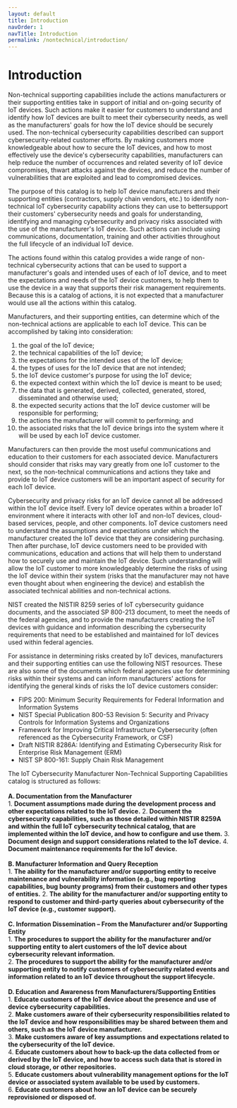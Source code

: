 ```yaml
---
layout: default
title: Introduction
navOrder: 1
navTitle: Introduction
permalink: /nontechnical/introduction/
---
```


# Introduction

Non-technical supporting capabilities include the actions manufacturers or their supporting entities take in support of initial and on-going security of IoT devices. Such actions make it easier for customers to understand and identify how IoT devices are built to meet their cybersecurity needs, as well as the manufacturers&#39; goals for how the IoT device should be securely used. The non-technical cybersecurity capabilities described can support cybersecurity-related customer efforts. By making customers more knowledgeable about how to secure the IoT devices, and how to most effectively use the device&#39;s cybersecurity capabilities, manufacturers can help reduce the number of occurrences and related severity of IoT device compromises, thwart attacks against the devices, and reduce the number of vulnerabilities that are exploited and lead to compromised devices.

The purpose of this catalog is to help IoT device manufacturers and their supporting entities (contractors, supply chain vendors, etc.) to identify non-technical IoT cybersecurity capability actions they can use to bettersupport their customers&#39; cybersecurity needs and goals for understanding, identifying and managing cybersecurity and privacy risks associated with the use of the manufacturer&#39;s IoT device. Such actions can include using communications, documentation, training and other activities throughout the full lifecycle of an individual IoT device.

The actions found within this catalog provides a wide range of non-technical cybersecurity actions that can be used to support a manufacturer&#39;s goals and intended uses of each of IoT device, and to meet the expectations and needs of the IoT device customers, to help them to use the device in a way that supports their risk management requirements. Because this is a catalog of actions, it is not expected that a manufacturer would use all the actions within this catalog.

Manufacturers, and their supporting entities, can determine which of the non-technical actions are applicable to each IoT device. This can be accomplished by taking into consideration:

1) the goal of the IoT device;<br/>
2) the technical capabilities of the IoT device;<br/>
3) the expectations for the intended uses of the IoT device;<br/>
4) the types of uses for the IoT device that are not intended;<br/>
5) the IoT device customer&#39;s purpose for using the IoT device;<br/>
6) the expected context within which the IoT device is meant to be used;<br/>
7) the data that is generated, derived, collected, generated, stored, disseminated and otherwise used;<br/>
8) the expected security actions that the IoT device customer will be responsible for performing;<br/>
9) the actions the manufacturer will commit to performing; and<br/>
10) the associated risks that the IoT device brings into the system where it will be used by each IoT device customer.<br/>

Manufacturers can then provide the most useful communications and education to their customers for each associated device. Manufacturers should consider that risks may vary greatly from one IoT customer to the next, so the non-technical communications and actions they take and provide to IoT device customers will be an important aspect of security for each IoT device.

Cybersecurity and privacy risks for an IoT device cannot all be addressed within the IoT device itself. Every IoT device operates within a broader IoT environment where it interacts with other IoT and non-IoT devices, cloud-based services, people, and other components. IoT device customers need to understand the assumptions and expectations under which the manufacturer created the IoT device that they are considering purchasing. Then after purchase, IoT device customers need to be provided with communications, education and actions that will help them to understand how to securely use and maintain the IoT device. Such understanding will allow the IoT customer to more knowledgeably determine the risks of using the IoT device within their system (risks that the manufacturer may not have even thought about when engineering the device) and establish the associated technical abilities and non-technical actions.

NIST created the NISTIR 8259 series of IoT cybersecurity guidance documents, and the associated SP 800-213 document, to meet the needs of the federal agencies, and to provide the manufacturers creating the IoT devices with guidance and information describing the cybersecurity requirements that need to be established and maintained for IoT devices used within federal agencies.

For assistance in determining risks created by IoT devices, manufacturers and their supporting entities can use the following NIST resources. These are also some of the documents which federal agencies use for determining risks within their systems and can inform manufacturers&#39; actions for identifying the general kinds of risks the IoT device customers consider:

- FIPS 200: Minimum Security Requirements for Federal Information and Information Systems
- NIST Special Publication 800-53 Revision 5: Security and Privacy Controls for Information Systems and Organizations
- Framework for Improving Critical Infrastructure Cybersecurity (often referenced as the Cybersecurity Framework, or CSF)
- Draft NISTIR 8286A: Identifying and Estimating Cybersecurity Risk for Enterprise Risk Management (ERM)
- NIST SP 800-161: Supply Chain Risk Management

The IoT Cybersecurity Manufacturer Non-Technical Supporting Capabilities catalog is structured as follows:<br/><br/>
    **A. Documentation from the Manufacturer**<br/>
      1. **Document assumptions made during the development process and other expectations related to the IoT device.**
      2. **Document the cybersecurity capabilities, such as those detailed within NISTIR 8259A and within the full IoT cybersecurity technical catalog, that are  implemented within the IoT device, and how to configure and use them.** 
      3. **Document design and support considerations related to the IoT device.** 
      4. **Document maintenance requirements for the IoT device.**<br/><br/> 
    **B. Manufacturer Information and Query Reception**<br/>
      1. **The ability for the manufacturer and/or supporting entity to receive maintenance and vulnerability information (e.g., bug reporting capabilities, bug bounty programs) from their customers and other types of entities.** 
      2. **The ability for the manufacturer and/or supporting entity to respond to customer and third-party queries about cybersecurity of the IoT device (e.g., customer support).**<br/><br/> 
    **C. Information Dissemination – From the Manufacturer and/or Supporting Entity**<br/>
      1. **The procedures to support the ability for the manufacturer and/or supporting entity to alert customers of the IoT device about cybersecurity relevant information.**<br/>
      2. **The procedures to support the ability for the manufacturer and/or supporting entity to notify customers of cybersecurity related events and information related to an IoT device throughout the support lifecycle.**<br/><br/>
    **D. Education and Awareness from Manufacturers/Supporting Entities**<br/>
      1. **Educate customers of the IoT device about the presence and use of device cybersecurity capabilities.**<br/>
      2. **Make customers aware of their cybersecurity responsibilities related to the IoT device and how responsibilities may be shared between them and others, such as the IoT device manufacturer.**<br/>
      3. **Make customers aware of key assumptions and expectations related to the cybersecurity of the IoT device.**<br/>
      4. **Educate customers about how to back-up the data collected from or derived by the IoT device, and how to access such data that is stored in cloud storage, or other repositories.**<br/>
      5. **Educate customers about vulnerability management options for the IoT device or associated system available to be used by customers.**<br/>
      6. **Educate customers about how an IoT device can be securely reprovisioned or disposed of.**<br/><br/>
